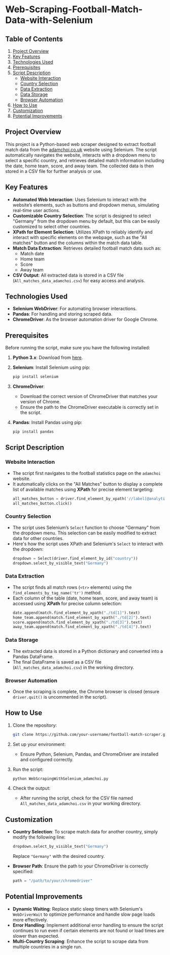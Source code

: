 # Web-Scraping-Football-Match-Data-with-Selenium

## Table of Contents
1. [Project Overview](#project-overview)
2. [Key Features](#key-features)
3. [Technologies Used](#technologies-used)
4. [Prerequisites](#prerequisites)
5. [Script Description](#script-description)
   - [Website Interaction](#website-interaction)
   - [Country Selection](#country-selection)
   - [Data Extraction](#data-extraction)
   - [Data Storage](#data-storage)
   - [Browser Automation](#browser-automation)
6. [How to Use](#how-to-use)
7. [Customization](#customization)
8. [Potential Improvements](#potential-improvements)

## Project Overview

This project is a Python-based web scraper designed to extract football match data from the [adamchoi.co.uk](https://www.adamchoi.co.uk/overs/detailed) website using Selenium. The script automatically navigates the website, interacts with a dropdown menu to select a specific country, and retrieves detailed match information including the date, home team, score, and away team. The collected data is then stored in a CSV file for further analysis or use.

## Key Features

- **Automated Web Interaction**: Uses Selenium to interact with the website’s elements, such as buttons and dropdown menus, simulating real-time user actions.
- **Customizable Country Selection**: The script is designed to select "Germany" from the dropdown menu by default, but this can be easily customized to select other countries.
- **XPath for Element Selection**: Utilizes XPath to reliably identify and interact with specific elements on the webpage, such as the "All matches" button and the columns within the match data table.
- **Match Data Extraction**: Retrieves detailed football match data such as:
  - Match date
  - Home team
  - Score
  - Away team
- **CSV Output**: All extracted data is stored in a CSV file (`All_matches_data_adamchoi.csv`) for easy access and analysis.
  
## Technologies Used

- **Selenium WebDriver**: For automating browser interactions.
- **Pandas**: For handling and storing scraped data.
- **ChromeDriver**: As the browser automation driver for Google Chrome.

## Prerequisites

Before running the script, make sure you have the following installed:

1. **Python 3.x**: Download from [here](https://www.python.org/downloads/).
2. **Selenium**: Install Selenium using pip:
   ```bash
   pip install selenium
   ```
3. **ChromeDriver**: 
   - Download the correct version of ChromeDriver that matches your version of Chrome.
   - Ensure the path to the ChromeDriver executable is correctly set in the script.

4. **Pandas**: Install Pandas using pip:
   ```bash
   pip install pandas
   ```

## Script Description

### Website Interaction
- The script first navigates to the football statistics page on the `adamchoi` website.
- It automatically clicks on the "All Matches" button to display a complete list of available matches using **XPath** for precise element targeting:
  ```python
  all_matches_button = driver.find_element_by_xpath('//label[@analytics-event="All matches"]')
  all_matches_button.click()
  ```

### Country Selection
- The script uses Selenium’s `Select` function to choose "Germany" from the dropdown menu. This selection can be easily modified to extract data for other countries.
- Here's how the script uses XPath and Selenium's `Select` to interact with the dropdown:
  ```python
  dropdown = Select(driver.find_element_by_id("country"))
  dropdown.select_by_visible_text("Germany")
  ```

### Data Extraction
- The script finds all match rows (`<tr>` elements) using the `find_elements_by_tag_name('tr')` method.
- Each column of the table (date, home team, score, and away team) is accessed using **XPath** for precise column selection:
  ```python
  date.append(match.find_element_by_xpath("./td[1]").text)
  home_team.append(match.find_element_by_xpath("./td[2]").text)
  score.append(match.find_element_by_xpath("./td[3]").text)
  away_team.append(match.find_element_by_xpath("./td[4]").text)
  ```

### Data Storage
- The extracted data is stored in a Python dictionary and converted into a Pandas DataFrame.
- The final DataFrame is saved as a CSV file (`All_matches_data_adamchoi.csv`) in the working directory.

### Browser Automation
- Once the scraping is complete, the Chrome browser is closed (ensure `driver.quit()` is uncommented in the script).

## How to Use

1. Clone the repository:
   ```bash
   git clone https://github.com/your-username/football-match-scraper.git
   ```
   
2. Set up your environment:
   - Ensure Python, Selenium, Pandas, and ChromeDriver are installed and configured correctly.

3. Run the script:
   ```bash
   python WebScrapingWithSelenium_adamchoi.py
   ```

4. Check the output:
   - After running the script, check for the CSV file named `All_matches_data_adamchoi.csv` in your working directory.
   
## Customization

- **Country Selection**: To scrape match data for another country, simply modify the following line:
  ```python
  dropdown.select_by_visible_text("Germany")
  ```
  Replace `"Germany"` with the desired country.

- **Browser Path**: Ensure the path to your ChromeDriver is correctly specified:
  ```python
  path = "/path/to/your/chromedriver"
  ```

## Potential Improvements

- **Dynamic Waiting**: Replace static sleep timers with Selenium's `WebDriverWait` to optimize performance and handle slow page loads more effectively.
- **Error Handling**: Implement additional error handling to ensure the script continues to run even if certain elements are not found or load times are slower than expected.
- **Multi-Country Scraping**: Enhance the script to scrape data from multiple countries in a single run.

